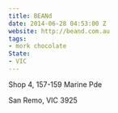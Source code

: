 ```yaml
---
title: BEANd
date: 2014-06-28 04:53:00 Z
website: http://beand.com.au
tags:
- mork chocolate
State:
- VIC
---
```


Shop 4, 157-159 Marine Pde

San Remo, VIC 3925
